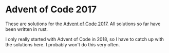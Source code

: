Advent of Code 2017
===================

These are solutions for the [Advent of Code 2017](https://adventofcode.com/2017).
All solutions so far have been written in rust.

I only really started with Advent of Code in 2018, so I have to catch up with the solutions here. I probably won't do this very often.
